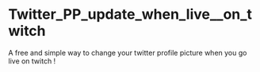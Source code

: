 # Twitter_PP_update_when_live__on_twitch
A free and simple way to change your twitter profile picture when you go live on twitch !
